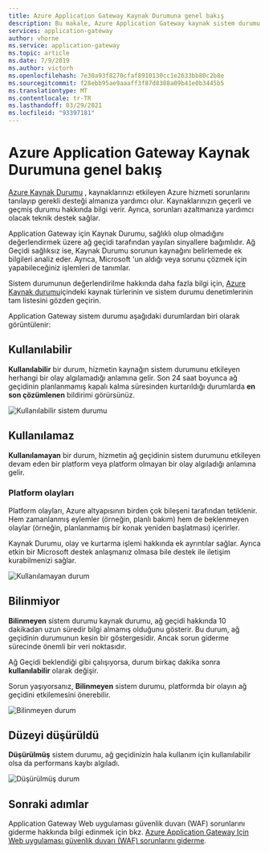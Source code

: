 ```yaml
---
title: Azure Application Gateway Kaynak Durumuna genel bakış
description: Bu makale, Azure Application Gateway kaynak sistem durumu özelliğine genel bakış
services: application-gateway
author: vhorne
ms.service: application-gateway
ms.topic: article
ms.date: 7/9/2019
ms.author: victorh
ms.openlocfilehash: 7e30a93f8270cfaf8910130cc1e2633bb80c2b8e
ms.sourcegitcommit: f28ebb95ae9aaaff3f87d8388a09b41e0b3445b5
ms.translationtype: MT
ms.contentlocale: tr-TR
ms.lasthandoff: 03/29/2021
ms.locfileid: "93397181"
---
```

# <a name="azure-application-gateway-resource-health-overview"></a>Azure Application Gateway Kaynak Durumuna genel bakış

[Azure Kaynak Durumu](../service-health/resource-health-overview.md) , kaynaklarınızı etkileyen Azure hizmeti sorunlarını tanılayıp gerekli desteği almanıza yardımcı olur. Kaynaklarınızın geçerli ve geçmiş durumu hakkında bilgi verir. Ayrıca, sorunları azaltmanıza yardımcı olacak teknik destek sağlar.

Application Gateway için Kaynak Durumu, sağlıklı olup olmadığını değerlendirmek üzere ağ geçidi tarafından yayılan sinyallere bağımlıdır. Ağ Geçidi sağlıksız ise, Kaynak Durumu sorunun kaynağını belirlemede ek bilgileri analiz eder. Ayrıca, Microsoft 'un aldığı veya sorunu çözmek için yapabileceğiniz işlemleri de tanımlar.

Sistem durumunun değerlendirilme hakkında daha fazla bilgi için, [Azure Kaynak durumu](../service-health/resource-health-checks-resource-types.md#microsoftnetworkapplicationgateways)içindeki kaynak türlerinin ve sistem durumu denetimlerinin tam listesini gözden geçirin.


Application Gateway sistem durumu aşağıdaki durumlardan biri olarak görüntülenir:

## <a name="available"></a>Kullanılabilir

**Kullanılabilir** bir durum, hizmetin kaynağın sistem durumunu etkileyen herhangi bir olay algılamadığı anlamına gelir. Son 24 saat boyunca ağ geçidinin planlanmamış kapalı kalma süresinden kurtarıldığı durumlarda **en son çözümlenen** bildirimi görürsünüz.

![Kullanılabilir sistem durumu](media/resource-health-overview/available-full.png)

## <a name="unavailable"></a>Kullanılamaz

**Kullanılamayan** bir durum, hizmetin ağ geçidinin sistem durumunu etkileyen devam eden bir platform veya platform olmayan bir olay algıladığı anlamına gelir.

### <a name="platform-events"></a>Platform olayları

Platform olayları, Azure altyapısının birden çok bileşeni tarafından tetiklenir. Hem zamanlanmış eylemler (örneğin, planlı bakım) hem de beklenmeyen olaylar (örneğin, planlanmamış bir konak yeniden başlatması) içerirler.

Kaynak Durumu, olay ve kurtarma işlemi hakkında ek ayrıntılar sağlar. Ayrıca etkin bir Microsoft destek anlaşmanız olmasa bile destek ile iletişim kurabilmenizi sağlar.

![Kullanılamayan durum](media/resource-health-overview/unavailable.png)

## <a name="unknown"></a>Bilinmiyor

**Bilinmeyen** sistem durumu kaynak durumu, ağ geçidi hakkında 10 dakikadan uzun süredir bilgi almamış olduğunu gösterir. Bu durum, ağ geçidinin durumunun kesin bir göstergesidir. Ancak sorun giderme sürecinde önemli bir veri noktasıdır.

Ağ Geçidi beklendiği gibi çalışıyorsa, durum birkaç dakika sonra **kullanılabilir** olarak değişir.

Sorun yaşıyorsanız, **Bilinmeyen** sistem durumu, platformda bir olayın ağ geçidini etkilemesini önerebilir.

![Bilinmeyen durum](media/resource-health-overview/unknown.png)

## <a name="degraded"></a>Düzeyi düşürüldü

**Düşürülmüş** sistem durumu, ağ geçidinizin hala kullanım için kullanılabilir olsa da performans kaybı algıladı.

![Düşürülmüş durum](media/resource-health-overview/degraded.png)

## <a name="next-steps"></a>Sonraki adımlar

Application Gateway Web uygulaması güvenlik duvarı (WAF) sorunlarını giderme hakkında bilgi edinmek için bkz. [Azure Application Gateway Için Web uygulaması güvenlik duvarı (WAF) sorunlarını giderme](../web-application-firewall/ag/web-application-firewall-troubleshoot.md).